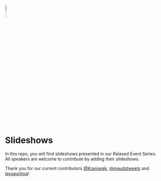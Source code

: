 <img src="https://avatars.githubusercontent.com/u/22684267?s=400&u=5046dbf9b77d296e79491ef53d7723f3a4778a0d&v=4" width="10%" />

# Slideshows

In this repo, you will find slideshows presented in our Relaxed Event Series.
All speakers are welcome to contribute by adding their slideshows.

Thank you for our current contributors [@Kramarek](https://twitter.com/Kramarek), [@maudstweets](https://twitter.com/maudstweets) and [laysauchoa](https://twitter.com/laysauchoa)!
